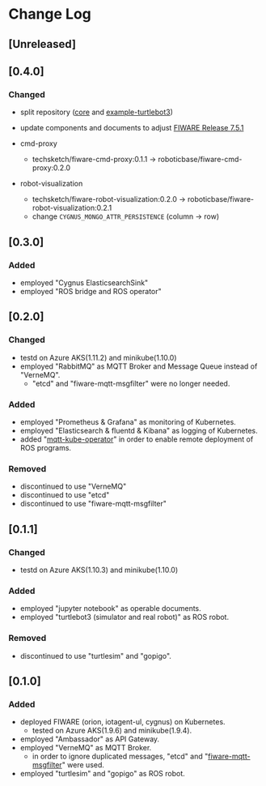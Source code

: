 # Change Log

## [Unreleased]

## [0.4.0]
### Changed
* split repository ([core](https://github.com/RoboticBase/core) and [example-turtlebot3](https://github.com/RoboticBase/example-turtlebot3))
* update components and documents to adjust [FIWARE Release 7.5.1](https://github.com/Fiware/catalogue/releases)

* cmd-proxy
    * techsketch/fiware-cmd-proxy:0.1.1 -> roboticbase/fiware-cmd-proxy:0.2.0
* robot-visualization
    * techsketch/fiware-robot-visualization:0.2.0 -> roboticbase/fiware-robot-visualization:0.2.1
    * change `CYGNUS_MONGO_ATTR_PERSISTENCE` (column -> row)

## [0.3.0]
### Added
* employed "Cygnus ElasticsearchSink"
* employed "ROS bridge and ROS operator"

## [0.2.0]
### Changed
* testd on Azure AKS(1.11.2) and minikube(1.10.0)
* employed "RabbitMQ" as MQTT Broker and Message Queue instead of "VerneMQ".
    * "etcd" and "fiware-mqtt-msgfilter" were no longer needed.

### Added
* employed "Prometheus & Grafana" as monitoring of Kubernetes.
* employed "Elasticsearch & fluentd & Kibana" as logging of Kubernetes.
* added "[mqtt-kube-operator](https://github.com/tech-sketch/mqtt-kube-operator)" in order to enable remote deployment of ROS programs.

### Removed
* discontinued to use "VerneMQ"
* discontinued to use "etcd"
* discontinued to use "fiware-mqtt-msgfilter"

## [0.1.1]
### Changed
* testd on Azure AKS(1.10.3) and minikube(1.10.0)

### Added
* employed "jupyter notebook" as operable documents.
* employed "turtlebot3 (simulator and real robot)" as ROS robot.

### Removed
* discontinued to use "turtlesim" and "gopigo".

## [0.1.0]
### Added
* deployed FIWARE (orion, iotagent-ul, cygnus) on Kubernetes.
    * tested on Azure AKS(1.9.6) and minikube(1.9.4).
* employed "Ambassador" as API Gateway.
* employed "VerneMQ" as MQTT Broker.
    * in order to ignore duplicated messages, "etcd" and "[fiware-mqtt-msgfilter](https://github.com/tech-sketch/fiware-mqtt-msgfilter)" were used.
* employed "turtlesim" and "gopigo" as ROS robot.
